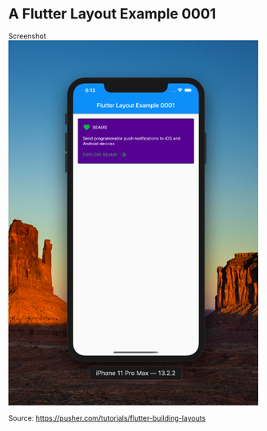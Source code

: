 # A Flutter Layout Example 0001

Screenshot
<br/>
<img src="lib/images/screenshot.png" width="500" />

Source:
https://pusher.com/tutorials/flutter-building-layouts
